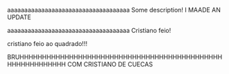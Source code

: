 aaaaaaaaaaaaaaaaaaaaaaaaaaaaaaaaaaaa
Some description!
I MAADE AN UPDATE

aaaaaaaaaaaaaaaaaaaaaaaaaaaaaaaaaaaa
Cristiano feio!

cristiano feio ao quadrado!!!







BRUHHHHHHHHHHHHHHHHHHHHHHHHHHHHHHHHHHHHHHHHHHHHHHHHHHHHHHHHHH COM CRISTIANO DE CUECAS